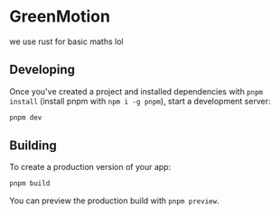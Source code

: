 # GreenMotion

we use rust for basic maths lol

## Developing

Once you've created a project and installed dependencies with `pnpm install` (install pnpm with `npm i -g pnpm`), start a development server:

```bash
pnpm dev
```

## Building

To create a production version of your app:

```bash
pnpm build
```

You can preview the production build with `pnpm preview`.
